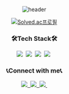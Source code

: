 <div align=center>

![header](https://capsule-render.vercel.app/api?type=soft&color=auto&height=150&section=header&text=SeungHyun%20Hong&fontSize=60&animation=twinkling&fontAlignY=38&desc=A%20passionate%20developer%20from%20Korea&descAlignY=70)

[![Solved.ac프로필](http://mazassumnida.wtf/api/v2/generate_badge?boj=whitehyun)](https://solved.ac/whitehyun)

  <h3>🛠Tech Stack🛠</h3>
  <p>
    <img src="https://img.shields.io/badge/Python-3766AB?style=flat-square&logo=Python&logoColor=white"/>&nbsp
    <img src="https://img.shields.io/badge/C++-00599C?style=flat-square&logo=C%2B%2B&logoColor=white"/>&nbsp
    <img src="https://img.shields.io/badge/C-A8B9CC?style=flat-square&logo=C&logoColor=white"/>&nbsp
    <img src="https://img.shields.io/badge/Swift-F05138?style=flat-square&logo=Swift&logoColor=white"/>&nbsp
  </p>
  <h3>📞Connect with me📞</h3>
    <a href="https://instagram.com/whi7ehyun" target="_blank">
      <img src="https://img.shields.io/badge/Instagram-E4405F?style=flat-square&logo=Instagram&logoColor=white"/>&nbsp
    </a>
    <a href="https://www.linkedin.com/in/seunghyeon-hong-a09068204/" target="_blank">
      <img src="https://img.shields.io/badge/LinkedIn-0A66C2?style=flat-square&logo=LinkedIn&logoColor=white"/>&nbsp
    </a>
    <a href="mailto:whi7ehyun@gmail.com" target="_blank">
      <img src="https://img.shields.io/badge/Gmail-EA4335?style=flat-square&logo=Gmail&logoColor=white"/>&nbsp
    </a>

</div>

